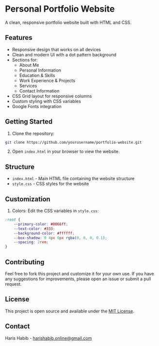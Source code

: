 # Personal Portfolio Website

A clean, responsive portfolio website built with HTML and CSS.

## Features

- Responsive design that works on all devices
- Clean and modern UI with a dot pattern background
- Sections for:
  - About Me
  - Personal Information
  - Education & Skills
  - Work Experience & Projects
  - Services
  - Contact Information
- CSS Grid layout for responsive columns
- Custom styling with CSS variables
- Google Fonts integration

## Getting Started

1. Clone the repository:
```bash
git clone https://github.com/yourusername/portfolio-website.git
```

2. Open `index.html` in your browser to view the website.

## Structure

- `index.html` - Main HTML file containing the website structure
- `style.css` - CSS styles for the website

## Customization

1. Colors: Edit the CSS variables in `style.css`:
```css
:root {
    --primary-color: #0066ff;
    --text-color: #333;
    --background-color: #ffffff;
    --box-shadow: 0 4px 6px rgba(0, 0, 0, 0.1);
    --spacing: 2rem;
}
```

## Contributing

Feel free to fork this project and customize it for your own use. If you have any suggestions for improvements, please open an issue or submit a pull request.

## License

This project is open source and available under the [MIT License](LICENSE).

## Contact

Haris Habib - harishabib.online@gmail.com
